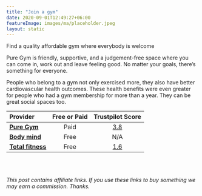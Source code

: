 ```yaml
---
title: "Join a gym"
date: 2020-09-01T12:49:27+06:00
featureImage: images/ma/placeholder.jpeg
layout: static
---
```


Find a quality affordable gym where everybody is welcome

Pure Gym is friendly, supportive, and a judgement-free space where you can come in, work out and leave feeling good. No matter your goals, there’s something for everyone.

People who belong to a gym not only exercised more, they also have better cardiovascular health outcomes. These health benefits were even greater for people who had a gym membership for more than a year. They can be great social spaces too.

| Provider      | Free or Paid  |  Trustpilot Score  |
| :-----------          | :--------------:      |  :--------------:         |
| [**Pure Gym**](https://www.puregym.com/) | Paid | [3.8](https://uk.trustpilot.com/review/www.puregym.com) | 
| [**Body mind**](https://bodymind.com/7-benefits-of-joining-a-gym/) | Free | N/A
| [**Total fitness**](https://www.totalfitness.co.uk/blog/inspiration/10-reasons-to-join-a-gym/) | Free | [1.6](https://uk.trustpilot.com/review/totalfitness.co.uk) | 
  

<br/><br/>

*This post contains affiliate links. If you use these links to buy something we may
earn a commission. Thanks.*






